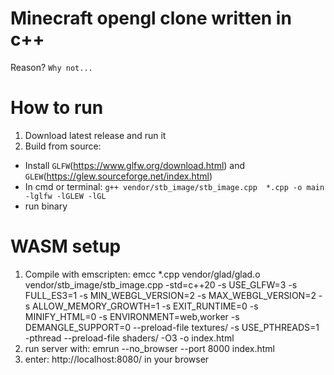 # Minecraft opengl clone written in c++
Reason? `Why not...`

# How to run
1. Download latest release and run it
2. Build from source:
 - Install `GLFW`(https://www.glfw.org/download.html) and `GLEW`(https://glew.sourceforge.net/index.html) 
 - In cmd or terminal: `g++ vendor/stb_image/stb_image.cpp  *.cpp -o main -lglfw -lGLEW -lGL`
 - run binary

 # WASM setup
 1. Compile with emscripten: emcc *.cpp  vendor/glad/glad.o vendor/stb_image/stb_image.cpp -std=c++20   -s USE_GLFW=3   -s FULL_ES3=1   -s MIN_WEBGL_VERSION=2 -s MAX_WEBGL_VERSION=2   -s ALLOW_MEMORY_GROWTH=1   -s EXIT_RUNTIME=0   -s MINIFY_HTML=0 -s ENVIRONMENT=web,worker -s DEMANGLE_SUPPORT=0 --preload-file textures/  -s USE_PTHREADS=1 -pthread  --preload-file shaders/   -O3   -o index.html
 2. run server with: emrun --no_browser --port 8000 index.html
 3. enter: http://localhost:8080/ in your browser
